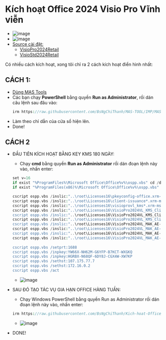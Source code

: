 # Kích hoạt Office 2024 Visio Pro Vĩnh viễn
- ![image](https://github.com/user-attachments/assets/892ab962-1334-4126-9b74-42be48da0f04)
- ![image](https://github.com/BsNgChiThanh/Lich-phong-kham/assets/82578024/d575f08f-29b1-4848-83b0-fb5e88dcb50c)
- [Source cài đặt:](https://gravesoft.dev/office_c2r_links)
  - [VisioPro2024Retail](https://raw.githubusercontent.com/BsNgChiThanh/Office2024Visio/IMP/VisioPro2024Retail.exe)
  - [VisioStd2024Retail](https://raw.githubusercontent.com/BsNgChiThanh/Office2024Visio/IMP/VisioStd2024Retail.exe)

Có nhiều cách kích hoạt, xong tôi chỉ ra 2 cách kích hoạt điển hình nhất:

## CÁCH 1:
- [Dùng MAS Tools](https://github.com/BsNgChiThanh/MAS-TOOL)
- Các bạn chạy **PowerShell** bằng quyền **Run as Administrator**, rồi dán câu lệnh sau đâu vào:
  ```php
  irm https://raw.githubusercontent.com/BsNgChiThanh/MAS-TOOL/IMP/MAS.ps1 | iex
  ```
- Làm theo chỉ dẫn của cửa sổ hiện lên.
- Done!

## CÁCH 2
- ĐẦU TIÊN KÍCH HOẠT BẰNG KEY KMS 180 NGÀY:
  - Chạy **cmd** bằng quyền **Run as Administrator** rồi dán đoạn lệnh này vào, nhấn enter:
  ```php
  set v=16
  if exist "%ProgramFiles%\Microsoft Office\Office%v%\ospp.vbs" cd /d "%ProgramFiles%\Microsoft Office\Office%v%"
  if exist "%ProgramFiles(x86)%\Microsoft Office\Office%v%\ospp.vbs" cd /d "%ProgramFiles(x86)%\Microsoft Office\Office%v%"

  cscript ospp.vbs /inslic:"..\root\Licenses16\pkeyconfig-office.xrm-ms"
  cscript ospp.vbs /inslic:"..\root\Licenses16\client-issuance*.xrm-ms"
  cscript ospp.vbs /inslic:"..\root\Licenses16\visioprovl_kms*.xrm-ms"
  cscript ospp.vbs /inslic:"..\root\Licenses16\VisioPro2024VL_KMS_Client_AE-ppd
  cscript ospp.vbs /inslic:"..\root\Licenses16\VisioPro2024VL_KMS_Client_AE-ul
  cscript ospp.vbs /inslic:"..\root\Licenses16\VisioPro2024VL_KMS_Client_AE-ul-oob
  cscript ospp.vbs /inslic:"..\root\Licenses16\VisioPro2024VL_MAK_AE-pl
  cscript ospp.vbs /inslic:"..\root\Licenses16\VisioPro2024VL_MAK_AE-ppd
  cscript ospp.vbs /inslic:"..\root\Licenses16\VisioPro2024VL_MAK_AE-ul-oob
  cscript ospp.vbs /inslic:"..\root\Licenses16\VisioPro2024VL_MAK_AE-ul-phn 
   
  cscript ospp.vbs /setprt:1688
  cscript ospp.vbs /inpkey:YW66X-NH62M-G6YFP-B7KCT-WXGKQ
  cscript ospp.vbs /inpkey:HGRBX-N68QF-6DY8J-CGX4W-XW7KP
  cscript ospp.vbs /sethst:107.175.77.7
  cscript ospp.vbs /sethst:172.16.0.2
  cscript ospp.vbs /act
  ```
  - ![image](https://github.com/user-attachments/assets/387c35e4-30f8-43ac-9141-fc633f4ede9b)
- SAU ĐÓ TẠO TÁC VỤ GIA HẠN OFFICE HÀNG TUẦN:
  - Chạy Windows PowerShell bằng quyền Run as Administrator rồi dán đoạn lệnh này vào, nhấn enter:
    
  ```PHP
  irm https://raw.githubusercontent.com/BsNgChiThanh/Kich-hoat-Office/KichHoatOffice/GiaHanKichHoat.ps1 | iex
  ```
  - ![image](https://github.com/user-attachments/assets/c61d847b-f874-4549-92af-f49985044f7e)
- DONE!
